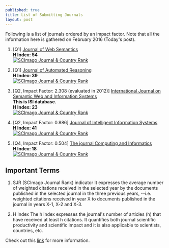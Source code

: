 ```yaml
---
published: true
title: List of Submitting Journals
layout: post
---
```

Following is a list of journals ordered by an impact factor. Note that all the information here is gathered on February 2016 (Today's post).

1. [Q1] [Journal of Web Semantics](http://www.journals.elsevier.com/journal-of-web-semantics/) <br>
**H Index: 54** <br>
<a href="http://www.scimagojr.com/journalsearch.php?q=14879&amp;tip=sid&amp;exact=no" title="SCImago Journal &amp; Country Rank"><img border="0" src="http://www.scimagojr.com/journal_img.php?id=14879&amp;title=true" alt="SCImago Journal &amp; Country Rank"  /></a>

2. [Q1] [Journal of Automated Reasoning](http://www.springer.com/computer/theoretical+computer+science/journal/10817) <br>
**H Index: 39** <br>
<a href="http://www.scimagojr.com/journalsearch.php?q=24354&amp;tip=sid&amp;exact=no" title="SCImago Journal &amp; Country Rank"><img border="0" src="http://www.scimagojr.com/journal_img.php?id=24354&amp;title=true" alt="SCImago Journal &amp; Country Rank"  /></a>

2. [Q2, Impact Factor: 2.308 (evaluated in 2012)] [International Journal on Semantic Web and Information Systems](http://www.ijswis.org/maintenance.html) <br>
**This is ISI database.** <br>
**H Index: 23** <br>
<a href="http://www.scimagojr.com/journalsearch.php?q=4900153220&amp;tip=sid&amp;exact=no" title="SCImago Journal &amp; Country Rank"><img border="0" src="http://www.scimagojr.com/journal_img.php?id=4900153220&amp;title=true" alt="SCImago Journal &amp; Country Rank"  /></a>

3. [Q2, Impact Factor: 0.886] [Journal of Intelligent Information Systems](http://www.springer.com/computer/database+management+%26+information+retrieval/journal/10844) <br>
**H Index: 41** <br>
<a href="http://www.scimagojr.com/journalsearch.php?q=24361&amp;tip=sid&amp;exact=no" title="SCImago Journal &amp; Country Rank"><img border="0" src="http://www.scimagojr.com/journal_img.php?id=24361&amp;title=true" alt="SCImago Journal &amp; Country Rank"  /></a>

3. [Q4, Impact Factor: 0.504] [The journal Computing and Informatics](http://www.cai.sk/ojs/index.php/cai) <br>
**H Index: 18** <br>
<a href="http://www.scimagojr.com/journalsearch.php?q=24162&amp;tip=sid&amp;exact=no" title="SCImago Journal &amp; Country Rank"><img border="0" src="http://www.scimagojr.com/journal_img.php?id=24162&amp;title=true" alt="SCImago Journal &amp; Country Rank"  /></a>

## Important Terms ##

1. SJR (SCImago Journal Rank) indicator
It expresses the average number of weighted citations received in the selected year by the documents published in the selected journal in the three previous years, --i.e. weighted citations received in year X to documents published in the journal in years X-1, X-2 and X-3.

2. H Index
The h index expresses the journal's number of articles (h) that have received at least h citations. It quantifies both journal scientific productivity and scientific impact and it is also applicable to scientists, countries, etc. 

Check out this [link](http://www.scimagojr.com/help.php) for more information.